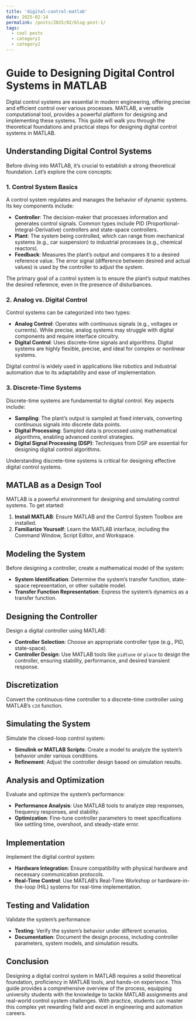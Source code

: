 ```yaml
---
title: 'digital-control-matlab'
date: 2025-02-14
permalink: /posts/2025/02/blog-post-1/
tags:
  - cool posts
  - category1
  - category2
---
```


# Guide to Designing Digital Control Systems in MATLAB

Digital control systems are essential in modern engineering, offering precise and efficient control over various processes. MATLAB, a versatile computational tool, provides a powerful platform for designing and implementing these systems. This guide will walk you through the theoretical foundations and practical steps for designing digital control systems in MATLAB.

## Understanding Digital Control Systems

Before diving into MATLAB, it’s crucial to establish a strong theoretical foundation. Let’s explore the core concepts:

### 1. Control System Basics
A control system regulates and manages the behavior of dynamic systems. Its key components include:

- **Controller**: The decision-maker that processes information and generates control signals. Common types include PID (Proportional-Integral-Derivative) controllers and state-space controllers.
- **Plant**: The system being controlled, which can range from mechanical systems (e.g., car suspension) to industrial processes (e.g., chemical reactors).
- **Feedback**: Measures the plant’s output and compares it to a desired reference value. The error signal (difference between desired and actual values) is used by the controller to adjust the system.

The primary goal of a control system is to ensure the plant’s output matches the desired reference, even in the presence of disturbances.

### 2. Analog vs. Digital Control
Control systems can be categorized into two types:

- **Analog Control**: Operates with continuous signals (e.g., voltages or currents). While precise, analog systems may struggle with digital components and require interface circuitry.
- **Digital Control**: Uses discrete-time signals and algorithms. Digital systems are highly flexible, precise, and ideal for complex or nonlinear systems.

Digital control is widely used in applications like robotics and industrial automation due to its adaptability and ease of implementation.

### 3. Discrete-Time Systems
Discrete-time systems are fundamental to digital control. Key aspects include:

- **Sampling**: The plant’s output is sampled at fixed intervals, converting continuous signals into discrete data points.
- **Digital Processing**: Sampled data is processed using mathematical algorithms, enabling advanced control strategies.
- **Digital Signal Processing (DSP)**: Techniques from DSP are essential for designing digital control algorithms.

Understanding discrete-time systems is critical for designing effective digital control systems.

## MATLAB as a Design Tool

MATLAB is a powerful environment for designing and simulating control systems. To get started:

1. **Install MATLAB**: Ensure MATLAB and the Control System Toolbox are installed.
2. **Familiarize Yourself**: Learn the MATLAB interface, including the Command Window, Script Editor, and Workspace.

## Modeling the System

Before designing a controller, create a mathematical model of the system:

- **System Identification**: Determine the system’s transfer function, state-space representation, or other suitable model.
- **Transfer Function Representation**: Express the system’s dynamics as a transfer function.

## Designing the Controller

Design a digital controller using MATLAB:

- **Controller Selection**: Choose an appropriate controller type (e.g., PID, state-space).
- **Controller Design**: Use MATLAB tools like `pidtune` or `place` to design the controller, ensuring stability, performance, and desired transient response.

## Discretization

Convert the continuous-time controller to a discrete-time controller using MATLAB’s `c2d` function.

## Simulating the System

Simulate the closed-loop control system:

- **Simulink or MATLAB Scripts**: Create a model to analyze the system’s behavior under various conditions.
- **Refinement**: Adjust the controller design based on simulation results.

## Analysis and Optimization

Evaluate and optimize the system’s performance:

- **Performance Analysis**: Use MATLAB tools to analyze step responses, frequency responses, and stability.
- **Optimization**: Fine-tune controller parameters to meet specifications like settling time, overshoot, and steady-state error.

## Implementation

Implement the digital control system:

- **Hardware Integration**: Ensure compatibility with physical hardware and necessary communication protocols.
- **Real-Time Control**: Use MATLAB’s Real-Time Workshop or hardware-in-the-loop (HIL) systems for real-time implementation.

## Testing and Validation

Validate the system’s performance:

- **Testing**: Verify the system’s behavior under different scenarios.
- **Documentation**: Document the design process, including controller parameters, system models, and simulation results.

## Conclusion

Designing a digital control system in MATLAB requires a solid theoretical foundation, proficiency in MATLAB tools, and hands-on experience. This guide provides a comprehensive overview of the process, equipping university students with the knowledge to tackle MATLAB assignments and real-world control system challenges. With practice, students can master this complex yet rewarding field and excel in engineering and automation careers.
